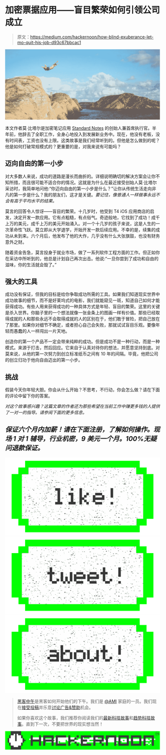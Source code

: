 # 加密票据应用——盲目繁荣如何引领公司成立

> 原文：<https://medium.com/hackernoon/how-blind-exuberance-let-mo-quit-his-job-d93c67bbcac1>

![](img/0c21064970ebe1c55675a9499ee46d6e.png)

本文作者莫·比塔尔是加密笔记应用 [Standard Notes](https://standardnotes.org/) 的创始人兼首席执行官。半年前，他辞去了全职工作，全身心地投入到发展新业务中。现在，他没有老板，没有时间表，工资也没有上限。这类故事是我们经常听到的。但他是怎么做到的呢？他是如何打破常规模式的？更重要的是，对我来说有可能吗？

## 迈向自由的第一小步

对大多数人来说，成功的道路是漫长而曲折的。详细说明确切的解决方案会让你不知所措，而且很可能不适合你的情况。这就是为什么在最近接受创始人莫·比塔尔采访时，我简单地问他:“你迈向自由的第一小步是什么？”让你从传统生活走向非凡的第一步是什么？我的朋友们，这才是关键。*要记住，像普通人一样做事永远不会有高于平均水平的结果。*

莫言的回答令人惊讶——盲目的繁荣。十几岁时，他受到 T4 iOS 应用商店的启发，决定开发一款应用。它有点粗糙，有点俗气。奇迹般地，它找到了成功！成千上万的美元，成千上万的美元开始涌入。对一个十几岁的孩子来说，这是人生的一次革命性飞跃。莫立即从大学退学，开始开发一款后续应用。不幸的是，续集的成功从未到来。六个月后，他发布了他的大作，几乎没有什么大张旗鼓，也没有财务意外之财。

随着资金告急，莫言投身于就业市场，做了一系列软件工程方面的工作。但正如你在采访中所听到的，他总是计划自己再次出击。他说:“一旦你尝到了成功和自由的滋味，你的生活就会毁了。”

## 强大的工具

成功没有保证，但我的目标是给你争取成功所需的工具。如果我们知道现实世界中成功故事的细节，而不是好莱坞式的电影，我们就能窥见一斑，知道自己如何才能获得成功。有些人用来获得成功的一种具体方式是年轻、盲目的繁荣。这里的关键是杀入世界。你脑子里的一个想法就像一张金条上的图画一样有价值。那些已经取得成就的人和那些永远不会取得成就的人的区别在于，他们敢于冒险，把自己放在了那里。如果你对细节不确定，或者担心自己会失败，那就试试盲目乐观。要像年轻而愚蠢的人一样闯出一片天地。

创造你的第一个产品不一定会带来纯粹的成功。但是成功不是一种行动，而是一种模式。来源于打击，然后回应。它来自于认真对待你的想法，并愿意坚持到底。对莫来说，从他的第一次努力到创立标准纸币之间有 10 年的间隔。毕竟，他把公司的创立归功于他向自由迈出的第一小步。

## 挑战

假装今天你年轻大胆。你会从什么开始？不思考，不行动，你会怎么做？请在下面的评论中留下你的答案。

*对这个故事感兴趣？这篇文章的作者还为那些希望在当前工作中赚更多钱的人提供了一对一的指导。请参阅下面的更多信息。*

## *保证六个月内加薪！请在下面注册，了解如何操作。现场 1 对 1 辅导，行业机密，9 美元一个月。100%无疑问退款保证。*

[![](img/50ef4044ecd4e250b5d50f368b775d38.png)](http://bit.ly/HackernoonFB)[![](img/979d9a46439d5aebbdcdca574e21dc81.png)](https://goo.gl/k7XYbx)[![](img/2930ba6bd2c12218fdbbf7e02c8746ff.png)](https://goo.gl/4ofytp)

> [黑客中午](http://bit.ly/Hackernoon)是黑客如何开始他们的下午。我们是 [@AMI](http://bit.ly/atAMIatAMI) 家庭的一员。我们现在[接受投稿](http://bit.ly/hackernoonsubmission)并乐意[讨论广告&赞助](mailto:partners@amipublications.com)机会。
> 
> 如果你喜欢这个故事，我们推荐你阅读我们的[最新科技故事](http://bit.ly/hackernoonlatestt)和[趋势科技故事](https://hackernoon.com/trending)。直到下一次，不要把世界的现实想当然！

![](img/be0ca55ba73a573dce11effb2ee80d56.png)